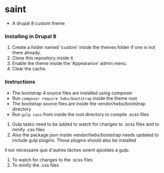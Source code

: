 # saint
- A drupal 8 custom theme

### Installing in Drupal 8
1. Create a folder named 'custom' inside the themes folder if one is not there already.
2. Clone this repository inside it.
3. Enable the theme inside the 'Appearance' admin menu.
4. Clear the cache.

### Instructions
- The bootstrap 4 source files are installed using composer
- Run ``composer require twbs/bootstrap`` inside the theme root
- The bootstrap source files are inside the vendor/twbs/bootstrap directory
- Run ``gulp sass`` from inside the root directory to compile .scss files


1. Gulp tasks need to be added to watch for changes to .scss files
   and to minify .css files
2. Also the package.json inside vendor/twbs/bootstrap needs updated to include
   gulp plugins. Those plugins should also be installed
 
Il est nécessaire que d'autres tâches soient ajoutées à gulp:
1. To watch for changes to the .scss files
2. To minify the .css files


